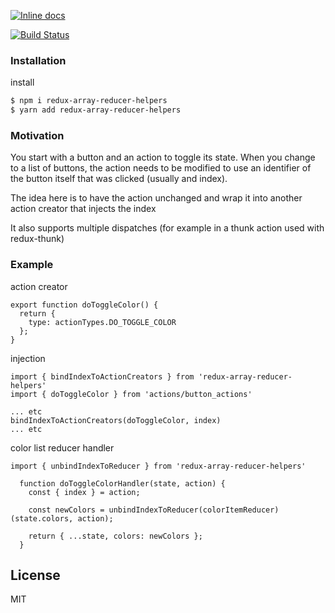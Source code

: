 [![Inline docs](http://inch-ci.org/github/kamikazePT/redux-reducer-array-helpers.svg?branch=master)](http://inch-ci.org/github/kamikazePT/redux-reducer-array-helpers)

[![Build Status](https://travis-ci.com/kamikazePT/react-redux-reducer-array-helpers.svg?branch=master)](https://travis-ci.com/kamikazePT/react-redux-reducer-array-helpers)

### Installation

install 

```sh
$ npm i redux-array-reducer-helpers 
$ yarn add redux-array-reducer-helpers
```

### Motivation

You start with a button and an action to toggle its state.
When you change to a list of buttons, the action needs to be modified to use an identifier of the button itself that was clicked (usually and index).

The idea here is to have the action unchanged and wrap it into another action creator that injects the index

It also supports multiple dispatches (for example in a thunk action used with redux-thunk)

### Example

action creator
```
export function doToggleColor() {
  return {
    type: actionTypes.DO_TOGGLE_COLOR
  };
}
```

injection
```
import { bindIndexToActionCreators } from 'redux-array-reducer-helpers'
import { doToggleColor } from 'actions/button_actions'

... etc
bindIndexToActionCreators(doToggleColor, index)
... etc

```

color list reducer handler
```
import { unbindIndexToReducer } from 'redux-array-reducer-helpers'

  function doToggleColorHandler(state, action) {
    const { index } = action;

    const newColors = unbindIndexToReducer(colorItemReducer)(state.colors, action);

    return { ...state, colors: newColors };
  }

```

License
----

MIT